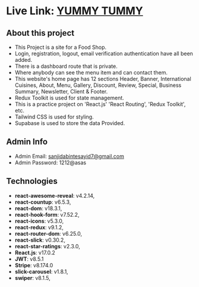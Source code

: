 # Live Link: [YUMMY TUMMY](https://yummi-tummy.netlify.app/)

## About this project
* This Project is a site for a Food Shop.
* Login, registration, logout, email verification authentication have all been added.
* There is a dashboard route that is private. 
* Where anybody can see the menu item and can contact them.
* This website's home page has 12 sections Header, Banner, International Cuisines, About, Menu, Gallery, Discount, Review, Special, Business Summary, Newsletter, Client  & Footer.
* Redux Toolkit is used for state management.
* This is a practice project on 'React.js' 'React Routing', 'Redux Toolkit', etc.
* Tailwind CSS is used for styling.
* Supabase is used to store the data Provided.
  
## Admin Info
* Admin Email: sanjidabintesayid7@gmail.com
* Admin Password: 1212@asas

## Technologies
- **react-awesome-reveal**: v4.2.14,
- **react-countup**: v6.5.3,
- **react-dom**: v18.3.1,
- **react-hook-form**: v7.52.2,
- **react-icons**: v5.3.0,
- **react-redux**: v9.1.2,
- **react-router-dom**: v6.25.0,
- **react-slick**: v0.30.2,
- **react-star-ratings**: v2.3.0,
- **React.js**: v17.0.2
- **JWT**: v8.5.1
- **Stripe**: v8.174.0
- **slick-carousel**: v1.8.1,
- **swiper**: v8.1.5,

